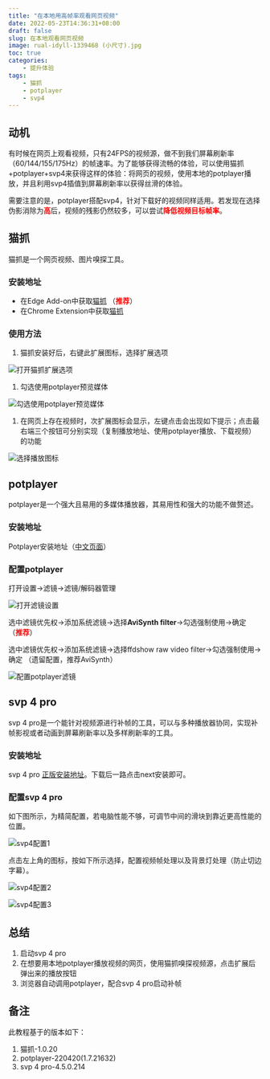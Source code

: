 ```yaml
---
title: "在本地用高帧率观看网页视频"
date: 2022-05-23T14:36:31+08:00
draft: false
slug: 在本地观看网页视频
image: rual-idyll-1339468 (小尺寸).jpg
toc: true
categories:
    - 提升体验
tags:
    - 猫抓
    - potplayer
    - svp4
---
```


## 动机
有时候在网页上观看视频，只有24FPS的视频源，做不到我们屏幕刷新率（60/144/155/175Hz）的帧速率。为了能够获得流畅的体验，可以使用猫抓+potplayer+svp4来获得这样的体验：将网页的视频，使用本地的potplayer播放，并且利用svp4插值到屏幕刷新率以获得丝滑的体验。

需要注意的是，potplayer搭配svp4，针对下载好的视频同样适用。若发现在选择伪影消除为<font color=#FF000 >**高**</font>后，视频的残影仍然较多，可以尝试<font color=#FF000 >**降低视频目标帧率**</font>。

## 猫抓
猫抓是一个网页视频、图片嗅探工具。

### 安装地址
- 在Edge Add-on中获取[猫抓](https://microsoftedge.microsoft.com/addons/detail/%E7%8C%AB%E6%8A%93/oohmdefbjalncfplafanlagojlakmjci) （<font color=#FF000 >**推荐**</font>）
- 在Chrome Extension中获取[猫抓](https://chrome.google.com/webstore/detail/%E7%8C%AB%E6%8A%93/jfedfbgedapdagkghmgibemcoggfppbb?hl=zh-CN)

### 使用方法
1. 猫抓安装好后，右键此扩展图标，选择扩展选项

![打开猫抓扩展选项](Snipaste_2022-05-23_14-50-23.png)

1. 勾选使用potplayer预览媒体

![勾选使用potplayer预览媒体](Snipaste_2022-05-23_14-52-36.png)

1. 在网页上存在视频时，次扩展图标会显示，左键点击会出现如下提示；点击最右端三个按钮可分别实现（复制播放地址、使用potplayer播放、下载视频）的功能

![选择播放图标](Snipaste_2022-05-23_14-54-40.png)

## potplayer
potplayer是一个强大且易用的多媒体播放器，其易用性和强大的功能不做赘述。

### 安装地址
Potplayer安装地址（[中文页面](https://potplayer.daum.net/?lang=zh_CN)）

### 配置potplayer
打开设置->滤镜->滤镜/解码器管理

![打开滤镜设置](Snipaste_2022-05-23_15-04-58.png)

选中滤镜优先权->添加系统滤镜->选择**AviSynth filter**->勾选强制使用->确定 （<font color=#FF000 >**推荐**</font>）

选中滤镜优先权->添加系统滤镜->选择ffdshow raw video filter->勾选强制使用->确定 （遗留配置，推荐AviSynth）

![配置potplayer滤镜](Snipaste_2022-05-23_15-04-00.png)

## svp 4 pro
svp 4 pro是一个能针对视频源进行补帧的工具，可以与多种播放器协同，实现补帧影视或者动画到屏幕刷新率以及多样刷新率的工具。

### 安装地址
svp 4 pro [正版安装地址](https://www.svp-team.com/zh/get/)。下载后一路点击next安装即可。

### 配置svp 4 pro
如下图所示，为精简配置，若电脑性能不够，可调节中间的滑块到靠近更高性能的位置。

![svp4配置1](Snipaste_2022-05-23_15-08-12.png)

点击左上角的图标，按如下所示选择，配置视频帧处理以及背景灯处理（防止切边字幕）。

![svp4配置2](Snipaste_2022-05-23_15-08-47.png)

![svp4配置3](Snipaste_2022-05-23_15-08-56.png)
## 总结
1. 启动svp 4 pro
2. 在想要用本地potplayer播放视频的网页，使用猫抓嗅探视频源，点击扩展后弹出来的播放按钮
3. 浏览器自动调用potplayer，配合svp 4 pro启动补帧

## 备注
此教程基于的版本如下：
1. 猫抓-1.0.20
2. potplayer-220420(1.7.21632)
3. svp 4 pro-4.5.0.214